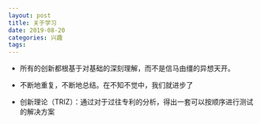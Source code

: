 ```yaml
---
layout: post
title: 关于学习
date: 2019-08-20 
categories: 兴趣
tags: 
---
```


- 所有的创新都根基于对基础的深刻理解，而不是信马由缰的异想天开。
- 不断地重复，不断地总结。在不知不觉中，我们就进步了

- 创新理论（TRIZ）：通过对于过往专利的分析，得出一套可以按顺序进行测试的解决方案

